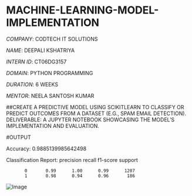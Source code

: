 # MACHINE-LEARNING-MODEL-IMPLEMENTATION

*COMPANY*: CODTECH IT SOLUTIONS

*NAME*: DEEPALI KSHATRIYA

*INTERN ID*: CT06DG3157

*DOMAIN*: PYTHON PROGRAMMING

*DURATION*: 6 WEEKS

*MENTOR*: NEELA SANTOSH KUMAR

##CREATE A PREDICTIVE MODEL USING SCIKITLEARN TO CLASSIFY OR PREDICT OUTCOMES FROM A DATASET (E.G., SPAM EMAIL DETECTION). DELIVERABLE: A JUPYTER NOTEBOOK SHOWCASING THE MODEL’S IMPLEMENTATION AND EVALUATION.

#OUTPUT

Accuracy: 0.9885139985642498

Classification Report:
               precision    recall  f1-score   support

           0       0.99      1.00      0.99      1207
           1       0.98      0.94      0.96       186

![Image](https://github.com/user-attachments/assets/3f273ba2-425d-4742-a027-72707dfbb4d4)
